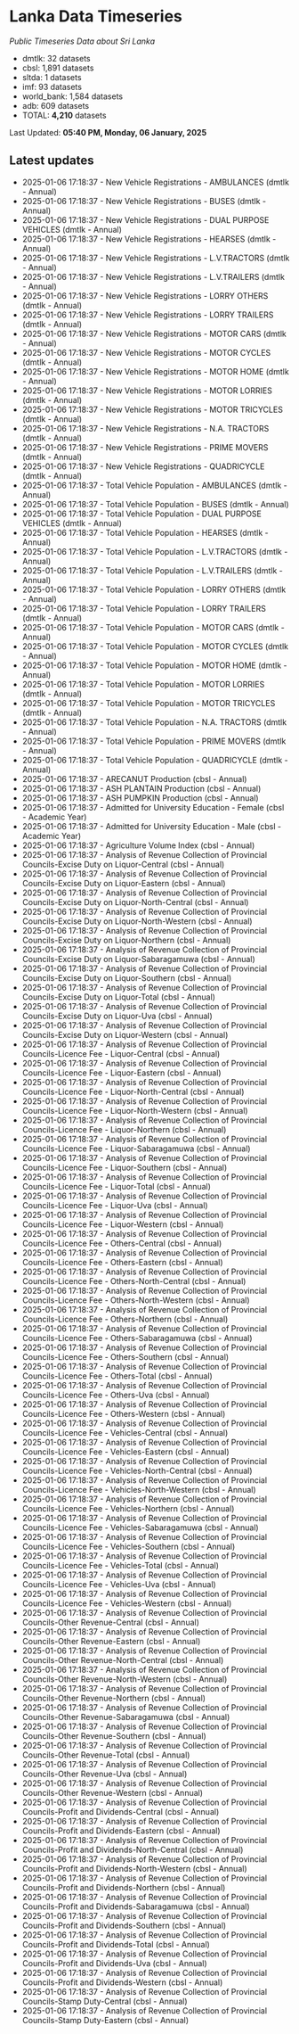 # Lanka Data Timeseries
*Public Timeseries Data about Sri Lanka*

* dmtlk: 32 datasets
* cbsl: 1,891 datasets
* sltda: 1 datasets
* imf: 93 datasets
* world_bank: 1,584 datasets
* adb: 609 datasets
* TOTAL: **4,210** datasets

Last Updated: **05:40 PM, Monday, 06 January, 2025**

## Latest updates

* 2025-01-06 17:18:37 - New Vehicle Registrations - AMBULANCES (dmtlk - Annual)
* 2025-01-06 17:18:37 - New Vehicle Registrations - BUSES (dmtlk - Annual)
* 2025-01-06 17:18:37 - New Vehicle Registrations - DUAL PURPOSE VEHICLES (dmtlk - Annual)
* 2025-01-06 17:18:37 - New Vehicle Registrations - HEARSES (dmtlk - Annual)
* 2025-01-06 17:18:37 - New Vehicle Registrations - L.V.TRACTORS (dmtlk - Annual)
* 2025-01-06 17:18:37 - New Vehicle Registrations - L.V.TRAILERS (dmtlk - Annual)
* 2025-01-06 17:18:37 - New Vehicle Registrations - LORRY OTHERS (dmtlk - Annual)
* 2025-01-06 17:18:37 - New Vehicle Registrations - LORRY TRAILERS (dmtlk - Annual)
* 2025-01-06 17:18:37 - New Vehicle Registrations - MOTOR CARS (dmtlk - Annual)
* 2025-01-06 17:18:37 - New Vehicle Registrations - MOTOR CYCLES (dmtlk - Annual)
* 2025-01-06 17:18:37 - New Vehicle Registrations - MOTOR HOME (dmtlk - Annual)
* 2025-01-06 17:18:37 - New Vehicle Registrations - MOTOR LORRIES (dmtlk - Annual)
* 2025-01-06 17:18:37 - New Vehicle Registrations - MOTOR TRICYCLES (dmtlk - Annual)
* 2025-01-06 17:18:37 - New Vehicle Registrations - N.A. TRACTORS (dmtlk - Annual)
* 2025-01-06 17:18:37 - New Vehicle Registrations - PRIME MOVERS (dmtlk - Annual)
* 2025-01-06 17:18:37 - New Vehicle Registrations - QUADRICYCLE (dmtlk - Annual)
* 2025-01-06 17:18:37 - Total Vehicle Population - AMBULANCES (dmtlk - Annual)
* 2025-01-06 17:18:37 - Total Vehicle Population - BUSES (dmtlk - Annual)
* 2025-01-06 17:18:37 - Total Vehicle Population - DUAL PURPOSE VEHICLES (dmtlk - Annual)
* 2025-01-06 17:18:37 - Total Vehicle Population - HEARSES (dmtlk - Annual)
* 2025-01-06 17:18:37 - Total Vehicle Population - L.V.TRACTORS (dmtlk - Annual)
* 2025-01-06 17:18:37 - Total Vehicle Population - L.V.TRAILERS (dmtlk - Annual)
* 2025-01-06 17:18:37 - Total Vehicle Population - LORRY OTHERS (dmtlk - Annual)
* 2025-01-06 17:18:37 - Total Vehicle Population - LORRY TRAILERS (dmtlk - Annual)
* 2025-01-06 17:18:37 - Total Vehicle Population - MOTOR CARS (dmtlk - Annual)
* 2025-01-06 17:18:37 - Total Vehicle Population - MOTOR CYCLES (dmtlk - Annual)
* 2025-01-06 17:18:37 - Total Vehicle Population - MOTOR HOME (dmtlk - Annual)
* 2025-01-06 17:18:37 - Total Vehicle Population - MOTOR LORRIES (dmtlk - Annual)
* 2025-01-06 17:18:37 - Total Vehicle Population - MOTOR TRICYCLES (dmtlk - Annual)
* 2025-01-06 17:18:37 - Total Vehicle Population - N.A. TRACTORS (dmtlk - Annual)
* 2025-01-06 17:18:37 - Total Vehicle Population - PRIME MOVERS (dmtlk - Annual)
* 2025-01-06 17:18:37 - Total Vehicle Population - QUADRICYCLE (dmtlk - Annual)
* 2025-01-06 17:18:37 - ARECANUT Production (cbsl - Annual)
* 2025-01-06 17:18:37 - ASH PLANTAIN Production (cbsl - Annual)
* 2025-01-06 17:18:37 - ASH PUMPKIN Production (cbsl - Annual)
* 2025-01-06 17:18:37 - Admitted for University Education - Female (cbsl - Academic Year)
* 2025-01-06 17:18:37 - Admitted for University Education - Male (cbsl - Academic Year)
* 2025-01-06 17:18:37 - Agriculture Volume Index (cbsl - Annual)
* 2025-01-06 17:18:37 - Analysis of Revenue Collection of Provincial Councils-Excise Duty on Liquor-Central (cbsl - Annual)
* 2025-01-06 17:18:37 - Analysis of Revenue Collection of Provincial Councils-Excise Duty on Liquor-Eastern (cbsl - Annual)
* 2025-01-06 17:18:37 - Analysis of Revenue Collection of Provincial Councils-Excise Duty on Liquor-North-Central (cbsl - Annual)
* 2025-01-06 17:18:37 - Analysis of Revenue Collection of Provincial Councils-Excise Duty on Liquor-North-Western (cbsl - Annual)
* 2025-01-06 17:18:37 - Analysis of Revenue Collection of Provincial Councils-Excise Duty on Liquor-Northern (cbsl - Annual)
* 2025-01-06 17:18:37 - Analysis of Revenue Collection of Provincial Councils-Excise Duty on Liquor-Sabaragamuwa (cbsl - Annual)
* 2025-01-06 17:18:37 - Analysis of Revenue Collection of Provincial Councils-Excise Duty on Liquor-Southern (cbsl - Annual)
* 2025-01-06 17:18:37 - Analysis of Revenue Collection of Provincial Councils-Excise Duty on Liquor-Total (cbsl - Annual)
* 2025-01-06 17:18:37 - Analysis of Revenue Collection of Provincial Councils-Excise Duty on Liquor-Uva (cbsl - Annual)
* 2025-01-06 17:18:37 - Analysis of Revenue Collection of Provincial Councils-Excise Duty on Liquor-Western (cbsl - Annual)
* 2025-01-06 17:18:37 - Analysis of Revenue Collection of Provincial Councils-Licence Fee - Liquor-Central (cbsl - Annual)
* 2025-01-06 17:18:37 - Analysis of Revenue Collection of Provincial Councils-Licence Fee - Liquor-Eastern (cbsl - Annual)
* 2025-01-06 17:18:37 - Analysis of Revenue Collection of Provincial Councils-Licence Fee - Liquor-North-Central (cbsl - Annual)
* 2025-01-06 17:18:37 - Analysis of Revenue Collection of Provincial Councils-Licence Fee - Liquor-North-Western (cbsl - Annual)
* 2025-01-06 17:18:37 - Analysis of Revenue Collection of Provincial Councils-Licence Fee - Liquor-Northern (cbsl - Annual)
* 2025-01-06 17:18:37 - Analysis of Revenue Collection of Provincial Councils-Licence Fee - Liquor-Sabaragamuwa (cbsl - Annual)
* 2025-01-06 17:18:37 - Analysis of Revenue Collection of Provincial Councils-Licence Fee - Liquor-Southern (cbsl - Annual)
* 2025-01-06 17:18:37 - Analysis of Revenue Collection of Provincial Councils-Licence Fee - Liquor-Total (cbsl - Annual)
* 2025-01-06 17:18:37 - Analysis of Revenue Collection of Provincial Councils-Licence Fee - Liquor-Uva (cbsl - Annual)
* 2025-01-06 17:18:37 - Analysis of Revenue Collection of Provincial Councils-Licence Fee - Liquor-Western (cbsl - Annual)
* 2025-01-06 17:18:37 - Analysis of Revenue Collection of Provincial Councils-Licence Fee - Others-Central (cbsl - Annual)
* 2025-01-06 17:18:37 - Analysis of Revenue Collection of Provincial Councils-Licence Fee - Others-Eastern (cbsl - Annual)
* 2025-01-06 17:18:37 - Analysis of Revenue Collection of Provincial Councils-Licence Fee - Others-North-Central (cbsl - Annual)
* 2025-01-06 17:18:37 - Analysis of Revenue Collection of Provincial Councils-Licence Fee - Others-North-Western (cbsl - Annual)
* 2025-01-06 17:18:37 - Analysis of Revenue Collection of Provincial Councils-Licence Fee - Others-Northern (cbsl - Annual)
* 2025-01-06 17:18:37 - Analysis of Revenue Collection of Provincial Councils-Licence Fee - Others-Sabaragamuwa (cbsl - Annual)
* 2025-01-06 17:18:37 - Analysis of Revenue Collection of Provincial Councils-Licence Fee - Others-Southern (cbsl - Annual)
* 2025-01-06 17:18:37 - Analysis of Revenue Collection of Provincial Councils-Licence Fee - Others-Total (cbsl - Annual)
* 2025-01-06 17:18:37 - Analysis of Revenue Collection of Provincial Councils-Licence Fee - Others-Uva (cbsl - Annual)
* 2025-01-06 17:18:37 - Analysis of Revenue Collection of Provincial Councils-Licence Fee - Others-Western (cbsl - Annual)
* 2025-01-06 17:18:37 - Analysis of Revenue Collection of Provincial Councils-Licence Fee - Vehicles-Central (cbsl - Annual)
* 2025-01-06 17:18:37 - Analysis of Revenue Collection of Provincial Councils-Licence Fee - Vehicles-Eastern (cbsl - Annual)
* 2025-01-06 17:18:37 - Analysis of Revenue Collection of Provincial Councils-Licence Fee - Vehicles-North-Central (cbsl - Annual)
* 2025-01-06 17:18:37 - Analysis of Revenue Collection of Provincial Councils-Licence Fee - Vehicles-North-Western (cbsl - Annual)
* 2025-01-06 17:18:37 - Analysis of Revenue Collection of Provincial Councils-Licence Fee - Vehicles-Northern (cbsl - Annual)
* 2025-01-06 17:18:37 - Analysis of Revenue Collection of Provincial Councils-Licence Fee - Vehicles-Sabaragamuwa (cbsl - Annual)
* 2025-01-06 17:18:37 - Analysis of Revenue Collection of Provincial Councils-Licence Fee - Vehicles-Southern (cbsl - Annual)
* 2025-01-06 17:18:37 - Analysis of Revenue Collection of Provincial Councils-Licence Fee - Vehicles-Total (cbsl - Annual)
* 2025-01-06 17:18:37 - Analysis of Revenue Collection of Provincial Councils-Licence Fee - Vehicles-Uva (cbsl - Annual)
* 2025-01-06 17:18:37 - Analysis of Revenue Collection of Provincial Councils-Licence Fee - Vehicles-Western (cbsl - Annual)
* 2025-01-06 17:18:37 - Analysis of Revenue Collection of Provincial Councils-Other Revenue-Central (cbsl - Annual)
* 2025-01-06 17:18:37 - Analysis of Revenue Collection of Provincial Councils-Other Revenue-Eastern (cbsl - Annual)
* 2025-01-06 17:18:37 - Analysis of Revenue Collection of Provincial Councils-Other Revenue-North-Central (cbsl - Annual)
* 2025-01-06 17:18:37 - Analysis of Revenue Collection of Provincial Councils-Other Revenue-North-Western (cbsl - Annual)
* 2025-01-06 17:18:37 - Analysis of Revenue Collection of Provincial Councils-Other Revenue-Northern (cbsl - Annual)
* 2025-01-06 17:18:37 - Analysis of Revenue Collection of Provincial Councils-Other Revenue-Sabaragamuwa (cbsl - Annual)
* 2025-01-06 17:18:37 - Analysis of Revenue Collection of Provincial Councils-Other Revenue-Southern (cbsl - Annual)
* 2025-01-06 17:18:37 - Analysis of Revenue Collection of Provincial Councils-Other Revenue-Total (cbsl - Annual)
* 2025-01-06 17:18:37 - Analysis of Revenue Collection of Provincial Councils-Other Revenue-Uva (cbsl - Annual)
* 2025-01-06 17:18:37 - Analysis of Revenue Collection of Provincial Councils-Other Revenue-Western (cbsl - Annual)
* 2025-01-06 17:18:37 - Analysis of Revenue Collection of Provincial Councils-Profit and Dividends-Central (cbsl - Annual)
* 2025-01-06 17:18:37 - Analysis of Revenue Collection of Provincial Councils-Profit and Dividends-Eastern (cbsl - Annual)
* 2025-01-06 17:18:37 - Analysis of Revenue Collection of Provincial Councils-Profit and Dividends-North-Central (cbsl - Annual)
* 2025-01-06 17:18:37 - Analysis of Revenue Collection of Provincial Councils-Profit and Dividends-North-Western (cbsl - Annual)
* 2025-01-06 17:18:37 - Analysis of Revenue Collection of Provincial Councils-Profit and Dividends-Northern (cbsl - Annual)
* 2025-01-06 17:18:37 - Analysis of Revenue Collection of Provincial Councils-Profit and Dividends-Sabaragamuwa (cbsl - Annual)
* 2025-01-06 17:18:37 - Analysis of Revenue Collection of Provincial Councils-Profit and Dividends-Southern (cbsl - Annual)
* 2025-01-06 17:18:37 - Analysis of Revenue Collection of Provincial Councils-Profit and Dividends-Total (cbsl - Annual)
* 2025-01-06 17:18:37 - Analysis of Revenue Collection of Provincial Councils-Profit and Dividends-Uva (cbsl - Annual)
* 2025-01-06 17:18:37 - Analysis of Revenue Collection of Provincial Councils-Profit and Dividends-Western (cbsl - Annual)
* 2025-01-06 17:18:37 - Analysis of Revenue Collection of Provincial Councils-Stamp Duty-Central (cbsl - Annual)
* 2025-01-06 17:18:37 - Analysis of Revenue Collection of Provincial Councils-Stamp Duty-Eastern (cbsl - Annual)